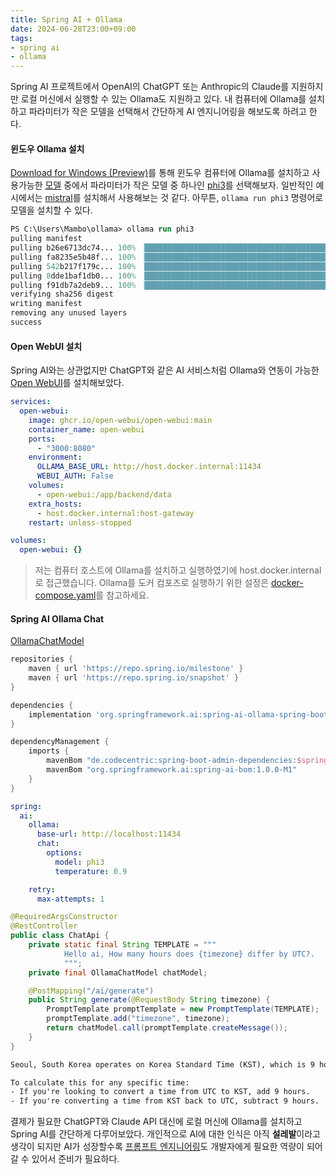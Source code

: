 ```yaml
---
title: Spring AI + Ollama
date: 2024-06-28T23:00+09:00
tags:
- spring ai
- ollama
---
```


Spring AI 프로젝트에서 OpenAI의 ChatGPT 또는 Anthropic의 Claude를 지원하지만 로컬 머신에서 실행할 수 있는 Ollama도 지원하고 있다. 
내 컴퓨터에 Ollama를 설치하고 파라미터가 작은 모델을 선택해서 간단하게 AI 엔지니어링을 해보도록 하려고 한다. 

#### 윈도우 Ollama 설치

[Download for Windows (Preview)](https://ollama.com/download/windows)를 통해 윈도우 컴퓨터에 Ollama를 설치하고 사용가능한 [모델](https://ollama.com/library) 중에서 파라미터가 작은 모델 중 하나인 [phi3](https://ollama.com/library/phi3)를 선택해보자. 
일반적인 예시에서는 [mistral](https://ollama.com/library/mistral)를 설치해서 사용해보는 것 같다. 아무튼, `ollama run phi3` 명령어로 모델을 설치할 수 있다.

```ps
PS C:\Users\Mambo\ollama> ollama run phi3
pulling manifest
pulling b26e6713dc74... 100% ▕████████████████████████████████████████████████████████▏ 2.4 GB
pulling fa8235e5b48f... 100% ▕████████████████████████████████████████████████████████▏ 1.1 KB
pulling 542b217f179c... 100% ▕████████████████████████████████████████████████████████▏  148 B
pulling 8dde1baf1db0... 100% ▕████████████████████████████████████████████████████████▏   78 B
pulling f91db7a2deb9... 100% ▕████████████████████████████████████████████████████████▏  485 B
verifying sha256 digest
writing manifest
removing any unused layers
success
```

#### Open WebUI 설치

Spring AI와는 상관없지만 ChatGPT와 같은 AI 서비스처럼 Ollama와 연동이 가능한 [Open WebUI](https://openwebui.com/)를 설치해보았다. 

```yml
services:
  open-webui:
    image: ghcr.io/open-webui/open-webui:main
    container_name: open-webui
    ports:
      - "3000:8080"
    environment:
      OLLAMA_BASE_URL: http://host.docker.internal:11434
      WEBUI_AUTH: False
    volumes:
      - open-webui:/app/backend/data
    extra_hosts:
      - host.docker.internal:host-gateway
    restart: unless-stopped

volumes:
  open-webui: {}
```

> 저는 컴퓨터 호스트에 Ollama를 설치하고 실행하였기에 host.docker.internal로 접근했습니다.
> Ollama를 도커 컴포즈로 실행하기 위한 설정은 [docker-compose.yaml](https://github.com/open-webui/open-webui/blob/main/docker-compose.yaml)를 참고하세요.

#### Spring AI Ollama Chat

[OllamaChatModel](https://docs.spring.io/spring-ai/reference/api/chat/ollama-chat.html)

```groovy build.gradle
repositories {
    maven { url 'https://repo.spring.io/milestone' }
    maven { url 'https://repo.spring.io/snapshot' }
}

dependencies {
    implementation 'org.springframework.ai:spring-ai-ollama-spring-boot-starter'
}

dependencyManagement {
    imports {
        mavenBom "de.codecentric:spring-boot-admin-dependencies:$springBootAdminVersion"
        mavenBom "org.springframework.ai:spring-ai-bom:1.0.0-M1"
    }
}
```

```yml application.yml
spring:
  ai:
    ollama:
      base-url: http://localhost:11434
      chat:
        options:
          model: phi3
          temperature: 0.9

    retry:
      max-attempts: 1
```

```java
@RequiredArgsConstructor
@RestController
public class ChatApi {
    private static final String TEMPLATE = """
            Hello ai, How many hours does {timezone} differ by UTC?.
            """;
    private final OllamaChatModel chatModel;

    @PostMapping("/ai/generate")
    public String generate(@RequestBody String timezone) {
        PromptTemplate promptTemplate = new PromptTemplate(TEMPLATE);
        promptTemplate.add("timezone", timezone);
        return chatModel.call(promptTemplate.createMessage());
    }
}
```

```txt AI Response
Seoul, South Korea operates on Korea Standard Time (KST), which is 9 hours ahead of Coordinated Universal Time (UTC+9). Therefore, the difference between UTC and KST in Seoul is 9 hours.

To calculate this for any specific time:
- If you're looking to convert a time from UTC to KST, add 9 hours.
- If you're converting a time from KST back to UTC, subtract 9 hours.
```

결제가 필요한 ChatGPT와 Claude API 대신에 로컬 머신에 Ollama를 설치하고 Spring AI를 간단하게 다루어보았다.
개인적으로 AI에 대한 인식은 아직 **설레발**이라고 생각이 되지만 AI가 성장할수록 [프롬프트 엔지니어링](https://www.promptingguide.ai/kr)도 개발자에게 필요한 역량이 되어갈 수 있어서 준비가 필요하다.
